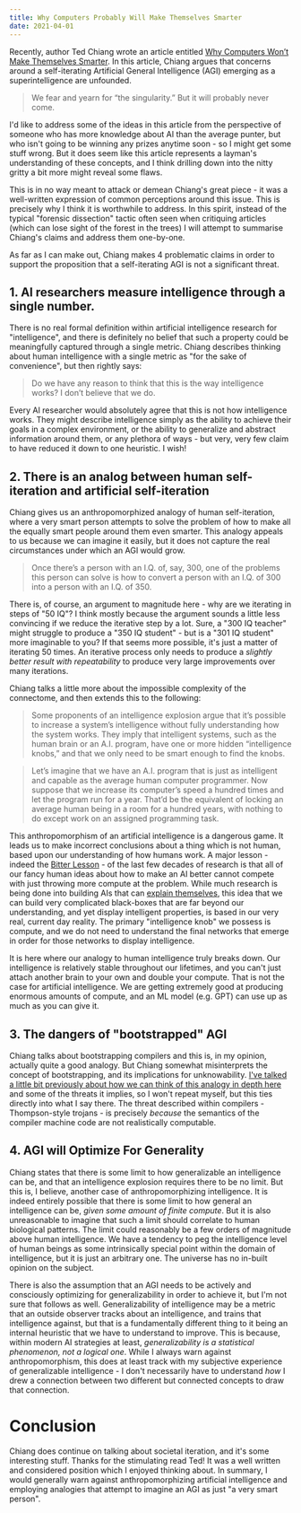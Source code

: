 ```yaml
---
title: Why Computers Probably Will Make Themselves Smarter
date: 2021-04-01
---
```


Recently, author Ted Chiang wrote an article entitled [Why Computers Won’t Make Themselves Smarter](https://www.newyorker.com/culture/annals-of-inquiry/why-computers-wont-make-themselves-smarter). In this article, Chiang argues that concerns around a self-iterating Artificial General Intelligence (AGI) emerging as a superintelligence are unfounded.

> We fear and yearn for “the singularity.” But it will probably never come.

I'd like to address some of the ideas in this article from the perspective of someone who has more knowledge about AI than the average punter, but who isn't going to be winning any prizes anytime soon - so I might get some stuff wrong. But it does seem like this article represents a layman's understanding of these concepts, and I think drilling down into the nitty gritty a bit more might reveal some flaws.

This is in no way meant to attack or demean Chiang's great piece - it was a well-written expression of common perceptions around this issue. This is precisely why I think it is worthwhile to address. In this spirit, instead of the typical "forensic dissection" tactic often seen when critiquing articles (which can lose sight of the forest in the trees) I will attempt to summarise Chiang's claims and address them one-by-one.

As far as I can make out, Chiang makes 4 problematic claims in order to support the proposition that a self-iterating AGI is not a significant threat.

## 1. AI researchers measure intelligence through a single number.

There is no real formal definition within artificial intelligence research for "intelligence", and there is definitely no belief that such a property could be meaningfully captured through a single metric. Chiang describes thinking about human intelligence with a single metric as "for the sake of convenience", but then rightly says:

> Do we have any reason to think that this is the way intelligence works? I don’t believe that we do.

Every AI researcher would absolutely agree that this is not how intelligence works. They might describe intelligence simply as the ability to achieve their goals in a complex environment, or the ability to generalize and abstract information around them, or any plethora of ways - but very, very few claim to have reduced it down to one heuristic. I wish!

## 2. There is an analog between human self-iteration and artificial self-iteration

Chiang gives us an anthropomorphized analogy of human self-iteration, where a very smart person attempts to solve the problem of how to make all the equally smart people around them even smarter. This analogy appeals to us because we can imagine it easily, but it does not capture the real circumstances under which an AGI would grow.

> Once there’s a person with an I.Q. of, say, 300, one of the problems this person can solve is how to convert a person with an I.Q. of 300 into a person with an I.Q. of 350.

There is, of course, an argument to magnitude here - why are we iterating in steps of "50 IQ"? I think mostly because the argument sounds a little less convincing if we reduce the iterative step by a lot. Sure, a "300 IQ teacher" might struggle to produce a "350 IQ student" - but is a "301 IQ student" more imaginable to you? If that seems more possible, it's just a matter of iterating 50 times. An iterative process only needs to produce a *slightly better result with repeatability* to produce very large improvements over many iterations.

Chiang talks a little more about the impossible complexity of the connectome, and then extends this to the following:

> Some proponents of an intelligence explosion argue that it’s possible to increase a system’s intelligence without fully understanding how the system works. They imply that intelligent systems, such as the human brain or an A.I. program, have one or more hidden “intelligence knobs,” and that we only need to be smart enough to find the knobs.

> Let’s imagine that we have an A.I. program that is just as intelligent and capable as the average human computer programmer. Now suppose that we increase its computer’s speed a hundred times and let the program run for a year. That’d be the equivalent of locking an average human being in a room for a hundred years, with nothing to do except work on an assigned programming task.

This anthropomorphism of an artificial intelligence is a dangerous game. It leads us to make incorrect conclusions about a thing which is not human, based upon our understanding of how humans work. A major lesson - indeed the [Bitter Lesson](http://incompleteideas.net/IncIdeas/BitterLesson.html) - of the last few decades of research is that all of our fancy human ideas about how to make an AI better cannot compete with just throwing more compute at the problem. While much research is being done into building AIs that can [explain themselves](https://en.wikipedia.org/wiki/Explainable_artificial_intelligence), this idea that we can build very complicated black-boxes that are far beyond our understanding, and yet display intelligent properties, is based in our very real, current day reality. The primary "intelligence knob" we possess is compute, and we do not need to understand the final networks that emerge in order for those networks to display intelligence.

It is here where our analogy to human intelligence truly breaks down. Our intelligence is relatively stable throughout our lifetimes, and you can't just attach another brain to your own and double your compute. That is not the case for artificial intelligence. We are getting extremely good at producing enormous amounts of compute, and an ML model (e.g. GPT) can use up as much as you can give it.

## 3. The dangers of "bootstrapped" AGI

Chiang talks about bootstrapping compilers and this is, in my opinion, actually quite a good analogy. But Chiang somewhat misinterprets the concept of bootstrapping, and its implications for unknowability.  [I've talked a little bit previously about how we can think of this analogy in depth here](/isaself-iteratingagivulnerabletothompson-styletrojans) and some of the threats it implies, so I won't repeat myself, but this ties directly into what I say there. The threat described within compilers - Thompson-style trojans - is precisely *because* the semantics of the compiler machine code are not realistically computable.

## 4. AGI will Optimize For Generality

Chiang states that there is some limit to how generalizable an intelligence can be, and that an intelligence explosion requires there to be no limit. But this is, I believe, another case of anthropomorphizing intelligence. It is indeed entirely possible that there is some limit to how general an intelligence can be, *given some amount of finite compute*. But it is also unreasonable to imagine that such a limit should correlate to human biological patterns. The limit could reasonably be a few orders of magnitude above human intelligence. We have a tendency to peg the intelligence level of human beings as some intrinsically special point within the domain of intelligence, but it is just an arbitrary one. The universe has no in-built opinion on the subject.

There is also the assumption that an AGI needs to be actively and consciously optimizing for generalizability in order to achieve it, but I'm not sure that follows as well. Generalizability of intelligence may be a metric that an outside observer tracks about an intelligence, and trains that intelligence against, but that is a fundamentally different thing to it being an internal heuristic that we have to understand to improve. This is because, within modern AI strategies at least, *generalizability is a statistical phenomenon, not a logical one*. While I always warn against anthropomorphism, this does at least track with my subjective experience of generalizable intelligence - I don't necessarily have to understand *how* I drew a connection between two different but connected concepts to draw that connection.

# Conclusion

Chiang does continue on talking about societal iteration, and it's some interesting stuff. Thanks for the stimulating read Ted! It was a well written and considered position which I enjoyed thinking about. In summary, I would generally warn against anthropomorphizing artificial intelligence and employing analogies that attempt to imagine an AGI as just "a very smart person".


